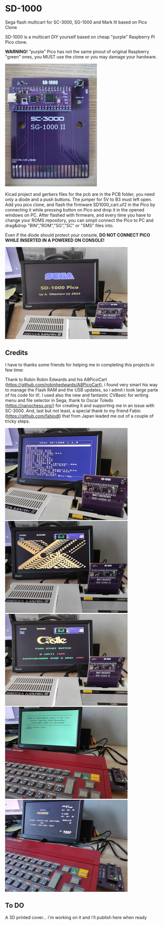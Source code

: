 # SD-1000
Sega flash multicart for SC-3000, SG-1000 and Mark III based on Pico Clone

SD-1000 is a multicart DIY yourself based on cheap "purple" Raspberry Pi Pico clone.

**WARNING!** "purple" Pico has not the same pinout of original Raspberry "green" ones, you MUST use the clone or you may damage your hardware.

![ScreenShot](https://raw.githubusercontent.com/aotta/SD-1000/main/Pictures/sega0.jpg)

Kicad project and gerbers files for the pcb are in the PCB folder, you need only a diode and a push buttons. The jumper for 5V to B3 must left open.
Add you pico clone, and flash the firmware SD1000_cart.uf2 in the Pico by connecting it while pressing button on Pico and drop it in the opened windows on PC.
After flashed with firmware, and every time you have to change your ROMS repository, you can simpli connect the Pico to PC and drag&drop "BIN","ROM","SG","SC" or "SMS" files into.

Even if the diode should protect your console, **DO NOT CONNECT PICO WHILE INSERTED IN A POWERED ON CONSOLE!**

![ScreenShot](https://raw.githubusercontent.com/aotta/SD-1000/main/Pictures/sega1.jpg)

## Credits
I have to thanks some friends for helping me in completing this projects in few time:

Thank to Robin Robin Edwards and his A8PicoCart (https://github.com/robinhedwards/A8PicoCart), i found very smart his way to manage the Flash RAM and the USB updates, so i admit i took large parte of his code for it!.
I used also the new and fantastic CVBasic for writing menu and file selector in Sega, thank to Oscar Toledo (https://nanochess.org/) for creating it and supporting me in an issue with SC-3000.
And, last but not least, a special thank to my friend Fabio (https://github.com/fabiodl) that from Japan leaded me out of a couple of tricky steps.


![ScreenShot](https://raw.githubusercontent.com/aotta/SD-1000/main/Pictures/sega2.jpg)
![ScreenShot](https://raw.githubusercontent.com/aotta/SD-1000/main/Pictures/sega3.jpg)
![ScreenShot](https://raw.githubusercontent.com/aotta/SD-1000/main/Pictures/sega4.jpg)
![ScreenShot](https://raw.githubusercontent.com/aotta/SD-1000/main/Pictures/sega5.jpg)
![ScreenShot](https://raw.githubusercontent.com/aotta/SD-1000/main/Pictures/sega7.jpg)

## To DO
A 3D printed cover... i'm working on it and i'll publish here when ready


